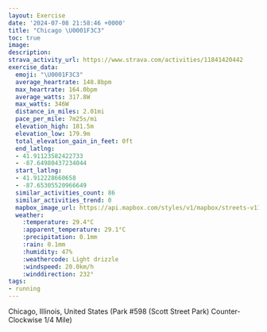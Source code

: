 ```yaml
---
layout: Exercise
date: '2024-07-08 21:58:46 +0000'
title: "Chicago \U0001F3C3"
toc: true
image:
description:
strava_activity_url: https://www.strava.com/activities/11841420442
exercise_data:
  emoji: "\U0001F3C3"
  average_heartrate: 148.8bpm
  max_heartrate: 164.0bpm
  average_watts: 317.8W
  max_watts: 346W
  distance_in_miles: 2.01mi
  pace_per_mile: 7m25s/mi
  elevation_high: 181.5m
  elevation_low: 179.9m
  total_elevation_gain_in_feet: 0ft
  end_latlng:
  - 41.91123582422733
  - -87.64980437234044
  start_latlng:
  - 41.912228660658
  - -87.65305520966649
  similar_activities_count: 86
  similar_activities_trend: 0
  mapbox_image_url: https://api.mapbox.com/styles/v1/mapbox/streets-v11/static/path-5+787af2-1.0(e%7Bx~Fhl~uOC%7BBlBqCzAcCM%5DCQGcOCc%40%40u%40AiB%40mBDsBCc%40%3Fs%40GgABSDIBAZF%7C%40BNCFBDLCzDB~%40FVLPXNRBt%40A%5ECRELSFYDe%40CoCCYEOMSSKUCkAFSBONO%5EEb%40%3FtBDr%40HTVRRFh%40Cf%40%40RCNIHKLa%40B%5BIeDEWSYSGa%40C%7D%40FKBKFMRGVGvBB%7C%40DVHTXT%60%40BdAEPGTQHWB%7D%40CkCMa%40QOUI%5BAiAFKDIJINEPEb%40DfDHTNPJFPDzAEPKV%5BDS%40e%40Co%40%40i%40EgAIUOOYKuBEu%40QUDmABWJQBCFA%5CB%5E%3Fd%40DdAAjAFj%40Ex%40Jr%40K%60A%3FfBDdC%40lD),pin-s-s+e5b22e(-87.65141,41.91171),pin-s-f+89ae00(-87.64805000000001,41.911019999999986)/auto/800x800?access_token=pk.eyJ1Ijoiam9zaGJlY2ttYW4iLCJhIjoiY205eWR2aDd1MWZ6djJrbXc4a3M0bWZleiJ9.XiG9OWkNcZk2QzjJbxLB4A
  weather:
    :temperature: 29.4°C
    :apparent_temperature: 29.1°C
    :precipitation: 0.1mm
    :rain: 0.1mm
    :humidity: 47%
    :weathercode: Light drizzle
    :windspeed: 20.0km/h
    :winddirection: 232°
tags:
- running
---
```

Chicago, Illinois, United States (Park #598 (Scott Street Park) Counter-Clockwise 1/4 Mile)
